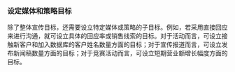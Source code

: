 ### 设定媒体和策略目标

除了整体宣传目标，还需要设立特定媒体或策略的子目标。例如，若采用直接回应来进行沟通，就可设立具体的回应率或销售线索的目标。对于活动而言，可设立接触新客户和加入数据库的客户姓名数量方面的目标；对于宣传报道而言，可设立发布新闻稿数量方面的目标；对于竞赛活动而言，可设立短期营业额增长幅度方面的目标。
